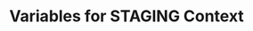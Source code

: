 <!--
SPDX-FileCopyrightText: 2025-present Stuart Ellis <stuart@stuartellis.name>

SPDX-License-Identifier: MIT
-->

# Variables for STAGING Context
